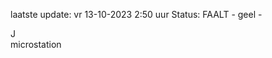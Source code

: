 laatste update: 
vr 13-10-2023  2:50   uur 
Status: FAALT - geel - 
<div class="service R">J</div><div class="service Y">microstation</div>